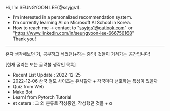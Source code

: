 Hi, I’m SEUNGYOON LEE(@ssyjgs1).  
- I’m interested in a personalized recommendation system.  
- I’m currently learning AI on Microsoft AI School in Korea.  
- How to reach me → contact to "ssyjgs1@outlook.com" or "https://www.linkedin.com/in/seungyoon-lee-666756168"  
Thank you!  

-----------------------------------------------------------------------------------------------------------------------------------------------------------------------

혼자 생각해보던 거, 공부하고 싶었던(+하는 중인) 것들이 거쳐가는 공간입니다!

[현재 굴리는 또는 굴려볼 생각인 목록]
- Recent List Update : 2022-12-25
- 2022-12-06 삼국 철모 사이즈는 유사할까 + 각국마다 선호하는 특성이 있을까
- Quiz from Web
- Make Bot
- Learn! from Pytorch Tutorial
- et cetera  : 그 외 분류로 작성중인, 작성했던 것들 + 	α
